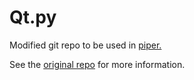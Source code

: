 # Qt.py
Modified git repo to be used in [piper.](https://github.com/MongoWobbler/piper)  

See the [original repo](https://github.com/mottosso/Qt.py) for more information.  
